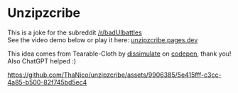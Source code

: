 # Unzipzcribe

This is a joke for the subreddit [/r/badUIbattles](https://old.reddit.com/r/badUIbattles/)  
See the video demo below or play it here: [unzipzcribe.pages.dev](https://unzipzcribe.pages.dev)

This idea comes from Tearable-Cloth by [dissimulate](https://github.com/dissimulate/Tearable-Cloth) on [codepen](https://codepen.io/dissimulate/pen/nYQrNP), thank you! Also ChatGPT helped :)



https://github.com/ThaNico/unzipzcribe/assets/9906385/5e415fff-c3cc-4a85-b500-82f745bd5ec4

